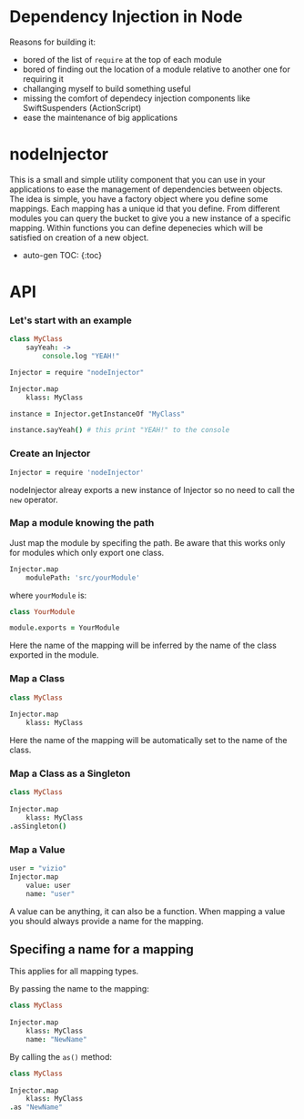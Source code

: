 # Dependency Injection in Node

Reasons for building it:

 - bored of the list of `require` at the top of each module
 - bored of finding out the location of a module relative to another one for requiring it
 - challanging myself to build something useful
 - missing the comfort of dependecy injection components like SwiftSuspenders (ActionScript)
 - ease the maintenance of big applications

# nodeInjector

This is a small and simple utility component that you can use in your applications to ease the management of dependencies between objects.
The idea is simple, you have a factory object where you define some mappings.
Each mapping has a unique id that you define.
From different modules you can query the bucket to give you a new instance of a specific mapping.
Within functions you can define depenecies which will be satisfied on creation of a new object.

* auto-gen TOC:
{:toc}

# API
### Let's start with an example
```coffeescript
class MyClass
    sayYeah: ->
        console.log "YEAH!"

Injector = require "nodeInjector"

Injector.map
    klass: MyClass

instance = Injector.getInstanceOf "MyClass"

instance.sayYeah() # this print "YEAH!" to the console
```

### Create an Injector
```coffeescript
Injector = require 'nodeInjector'
```
nodeInjector alreay exports a new instance of Injector so no need to call the `new` operator.

### Map a module knowing the path
Just map the module by specifing the path. Be aware that this works only for modules which only export one class.
```coffeescript
Injector.map
    modulePath: 'src/yourModule'
```
where `yourModule` is:
```coffeescript
class YourModule

module.exports = YourModule
```
Here the name of the mapping will be inferred by the name of the class exported in the module.

### Map a Class
```coffeescript
class MyClass
    
Injector.map
    klass: MyClass
```
Here the name of the mapping will be automatically set to the name of the class.

### Map a Class as a Singleton
```coffeescript
class MyClass
    
Injector.map
    klass: MyClass
.asSingleton()
```

### Map a Value
```coffeescript
user = "vizio"
Injector.map
    value: user
    name: "user"
```
A value can be anything, it can also be a function. 
When mapping a value you should always provide a name for the mapping.


## Specifing a name for a mapping
This applies for all mapping types.

By passing the name to the mapping:
```coffeescript
class MyClass
    
Injector.map
    klass: MyClass
    name: "NewName"
```

By calling the `as()` method:
```coffeescript
class MyClass
    
Injector.map
    klass: MyClass
.as "NewName"
```



